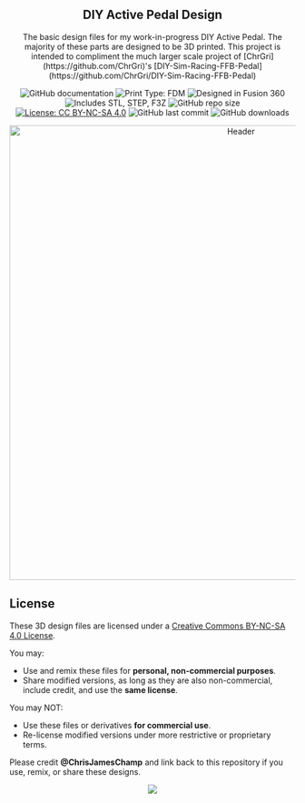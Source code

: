 <h2 align="center">DIY Active Pedal Design</h2>
<p align="center">The basic design files for my work-in-progress DIY Active Pedal.  The majority of these parts are designed to be 3D printed. This project is intended to compliment the much larger scale project of [ChrGri](https://github.com/ChrGri)'s [DIY-Sim-Racing-FFB-Pedal](https://github.com/ChrGri/DIY-Sim-Racing-FFB-Pedal)</p>
<div align="center">
  
  ![GitHub documentation](https://img.shields.io/badge/documentation-yes-brightgreen.svg?style=flat-square)
  ![Print Type: FDM](https://img.shields.io/badge/Print_Type-FDM_Printable-blue)
  ![Designed in Fusion 360](https://img.shields.io/badge/CAD-Fusion_360-orange)
  ![Includes STL, STEP, F3Z](https://img.shields.io/badge/Files-STL%2C_STEP%2C_F3Z-brightgreen)
  ![GitHub repo size](https://img.shields.io/github/repo-size/chrisjameschamp/DIY-Active-Pedal-Design?style=flat-square)
  [![License: CC BY-NC-SA 4.0](https://img.shields.io/badge/License-CC%20BY--NC--SA%204.0-yellow.svg)](https://creativecommons.org/licenses/by-nc-sa/4.0/)
  ![GitHub last commit](https://img.shields.io/github/last-commit/chrisjameschamp/TwitchTube?style=flat-square)
  ![GitHub downloads](https://img.shields.io/github/downloads/chrisjameschamp/DIY-Active-Pedal-Design/total?style=flat-square)


</div>
<div align="center">
  <img width="800" alt="Header" src="">
</div>

## License

These 3D design files are licensed under a [Creative Commons BY-NC-SA 4.0 License](https://creativecommons.org/licenses/by-nc-sa/4.0/).

You may:
- Use and remix these files for **personal, non-commercial purposes**.
- Share modified versions, as long as they are also non-commercial, include credit, and use the **same license**.

You may NOT:
- Use these files or derivatives **for commercial use**.
- Re-license modified versions under more restrictive or proprietary terms.

Please credit **@ChrisJamesChamp** and link back to this repository if you use, remix, or share these designs.

<div align="center">
  <a href="https://paypal.me/Champeau?country.x=US&locale.x=en_US"><img src="https://img.shields.io/badge/Buy_Me_A_Coffee-FFDD00?style=for-the-badge&logo=buy-me-a-coffee&logoColor=black"></a>
</div>